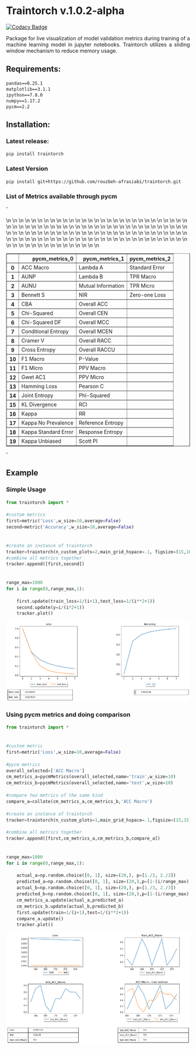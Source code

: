 # Traintorch v.1.0.2-alpha
[![Codacy Badge](https://api.codacy.com/project/badge/Grade/d4b74c08973343128d17532b4b84e154)](https://www.codacy.com/manual/rouzbeh-afrasiabi/traintorch?utm_source=github.com&amp;utm_medium=referral&amp;utm_content=rouzbeh-afrasiabi/traintorch&amp;utm_campaign=Badge_Grade)


<p align="justify">
Package for live visualization of model validation metrics during training of a machine learning model in jupyter notebooks. Traintorch utilizes a sliding window mechanism to reduce memory usage.
</p> 

## Requirements:

```
pandas==0.25.1
matplotlib==3.1.1
ipython==7.8.0
numpy==1.17.2
pycm==2.2
```
 ## Installation:
 
 ### Latest release:
 ```
 pip install traintorch
  ```
  
### Latest Version

 ```
 pip install git+https://github.com/rouzbeh-afrasiabi/traintorch.git
 ```
### List of Metrics available through pycm

'<table border="1" class="dataframe">\n  <thead>\n    <tr style="text-align: right;">\n      <th></th>\n      <th>pycm_metrics_0</th>\n      <th>pycm_metrics_1</th>\n      <th>pycm_metrics_2</th>\n    </tr>\n  </thead>\n  <tbody>\n    <tr>\n      <th>0</th>\n      <td>ACC Macro</td>\n      <td>Lambda A</td>\n      <td>Standard Error</td>\n    </tr>\n    <tr>\n      <th>1</th>\n      <td>AUNP</td>\n      <td>Lambda B</td>\n      <td>TPR Macro</td>\n    </tr>\n    <tr>\n      <th>2</th>\n      <td>AUNU</td>\n      <td>Mutual Information</td>\n      <td>TPR Micro</td>\n    </tr>\n    <tr>\n      <th>3</th>\n      <td>Bennett S</td>\n      <td>NIR</td>\n      <td>Zero-one Loss</td>\n    </tr>\n    <tr>\n      <th>4</th>\n      <td>CBA</td>\n      <td>Overall ACC</td>\n      <td></td>\n    </tr>\n    <tr>\n      <th>5</th>\n      <td>Chi-Squared</td>\n      <td>Overall CEN</td>\n      <td></td>\n    </tr>\n    <tr>\n      <th>6</th>\n      <td>Chi-Squared DF</td>\n      <td>Overall MCC</td>\n      <td></td>\n    </tr>\n    <tr>\n      <th>7</th>\n      <td>Conditional Entropy</td>\n      <td>Overall MCEN</td>\n      <td></td>\n    </tr>\n    <tr>\n      <th>8</th>\n      <td>Cramer V</td>\n      <td>Overall RACC</td>\n      <td></td>\n    </tr>\n    <tr>\n      <th>9</th>\n      <td>Cross Entropy</td>\n      <td>Overall RACCU</td>\n      <td></td>\n    </tr>\n    <tr>\n      <th>10</th>\n      <td>F1 Macro</td>\n      <td>P-Value</td>\n      <td></td>\n    </tr>\n    <tr>\n      <th>11</th>\n      <td>F1 Micro</td>\n      <td>PPV Macro</td>\n      <td></td>\n    </tr>\n    <tr>\n      <th>12</th>\n      <td>Gwet AC1</td>\n      <td>PPV Micro</td>\n      <td></td>\n    </tr>\n    <tr>\n      <th>13</th>\n      <td>Hamming Loss</td>\n      <td>Pearson C</td>\n      <td></td>\n    </tr>\n    <tr>\n      <th>14</th>\n      <td>Joint Entropy</td>\n      <td>Phi-Squared</td>\n      <td></td>\n    </tr>\n    <tr>\n      <th>15</th>\n      <td>KL Divergence</td>\n      <td>RCI</td>\n      <td></td>\n    </tr>\n    <tr>\n      <th>16</th>\n      <td>Kappa</td>\n      <td>RR</td>\n      <td></td>\n    </tr>\n    <tr>\n      <th>17</th>\n      <td>Kappa No Prevalence</td>\n      <td>Reference Entropy</td>\n      <td></td>\n    </tr>\n    <tr>\n      <th>18</th>\n      <td>Kappa Standard Error</td>\n      <td>Response Entropy</td>\n      <td></td>\n    </tr>\n    <tr>\n      <th>19</th>\n      <td>Kappa Unbiased</td>\n      <td>Scott PI</td>\n      <td></td>\n    </tr>\n  </tbody>\n</table>'

## Example 

### Simple Usage
```python
from traintorch import *

#custom metrics
first=metric('Loss',w_size=10,average=False)
second=metric('Accuracy',w_size=10,average=False)


#create an instance of traintorch
tracker=traintorch(n_custom_plots=2,main_grid_hspace=.1, figsize=(15,10),show_table=True)
#combine all metrics together
tracker.append([first,second])


range_max=1000
for i in range(0,range_max,1):
    
    first.update(train_loss=1/(i+1),test_loss=1/(i**2+1))
    second.update(y=i/(i*2+1))
    tracker.plot()
```
 <p align='center'>
 <img src='./images/dash_a.png'></img>
 
 </p>



### Using pycm metrics and doing comparison


```python
from traintorch import *


#custom metric
first=metric('Loss',w_size=10,average=False)

#pycm metrics
overall_selected=['ACC Macro']
cm_metrics_a=pycmMetrics(overall_selected,name='train',w_size=10)
cm_metrics_b=pycmMetrics(overall_selected,name='test',w_size=10)

#compare two metrics of the same kind
compare_a=collate(cm_metrics_a,cm_metrics_b,'ACC Macro')

#create an instance of traintorch
tracker=traintorch(n_custom_plots=1,main_grid_hspace=.1,figsize=(15,15),show_table=True)

#combine all metrics together
tracker.append([first,cm_metrics_a,cm_metrics_b,compare_a])


range_max=1000
for i in range(0,range_max,1):
    
    actual_a=np.random.choice([0, 1], size=(20,), p=[1./3, 2./3])
    predicted_a=np.random.choice([0, 1], size=(20,),p=[1-(i/range_max), i/range_max])
    actual_b=np.random.choice([0, 1], size=(20,), p=[1./3, 2./3])
    predicted_b=np.random.choice([0, 1], size=(20,),p=[1-(i/range_max), i/range_max])
    cm_metrics_a.update(actual_a,predicted_a)
    cm_metrics_b.update(actual_b,predicted_b)
    first.update(train=1/(i+1),test=1/(i**2+1))
    compare_a.update()
    tracker.plot()

```
 <p align='center'>
 <img src='./images/dash.png'></img>
 
 </p>
